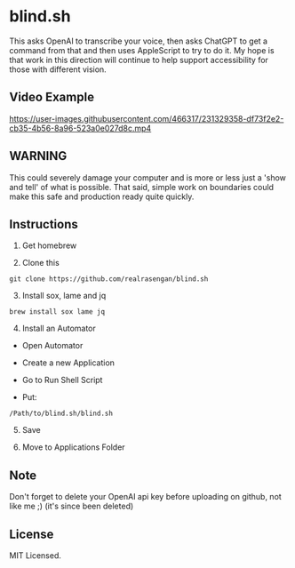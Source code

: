 # blind.sh

This asks OpenAI to transcribe your voice, then asks ChatGPT to get a command from that and then uses AppleScript to try to do it.  My hope is that work in this direction will continue 
to help support accessibility for those with different vision.

## Video Example


https://user-images.githubusercontent.com/466317/231329358-df73f2e2-cb35-4b56-8a96-523a0e027d8c.mp4


## WARNING

This could severely damage your computer and is more or less just a 'show and tell' of what is possible. That said, simple work on boundaries could make this safe and production ready 
quite quickly.

## Instructions

1. Get homebrew

2. Clone this
```
git clone https://github.com/realrasengan/blind.sh
```

3. Install sox, lame and jq
```
brew install sox lame jq
```

4. Install an Automator

- Open Automator

- Create a new Application

- Go to Run Shell Script

- Put:
```
/Path/to/blind.sh/blind.sh
```

5. Save

6. Move to Applications Folder



## Note

Don't forget to delete your OpenAI api key before uploading on github, not 
like me ;) (it's since been deleted)

## License

MIT Licensed.
